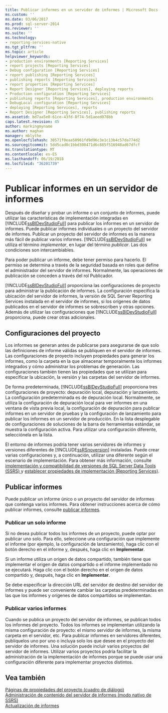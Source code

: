```yaml
---
title: Publicar informes en un servidor de informes | Microsoft Docs
ms.custom: ''
ms.date: 03/06/2017
ms.prod: sql-server-2014
ms.reviewer: ''
ms.suite: ''
ms.technology:
- reporting-services-native
ms.tgt_pltfrm: ''
ms.topic: article
helpviewer_keywords:
- production environments [Reporting Services]
- report projects [Reporting Services]
- Debug configuration [Reporting Services]
- report publishing [Reporting Services]
- publishing reports [Reporting Services]
- report properties [Reporting Services]
- Report Designer [Reporting Services], deploying reports
- Production configuration [Reporting Services]
- publishing reports [Reporting Services], production environments
- DebugLocal configuration [Reporting Services]
- deploying [Reporting Services], reports
- Report Designer [Reporting Services], publishing reports
ms.assetid: bd7aa5e0-61ce-43fd-8f74-5d1aeed078bb
caps.latest.revision: 45
author: markingmyname
ms.author: maghan
manager: mblythe
ms.openlocfilehash: 30571f0eaa50961fd9d96c3e1c13b4c57da774d2
ms.sourcegitcommit: 5dd5cad0c1bbd308471d6c885f516948ad67dfcf
ms.translationtype: MT
ms.contentlocale: es-ES
ms.lasthandoff: 06/19/2018
ms.locfileid: "36201739"
---
```

# <a name="publishing-reports-to-a-report-server"></a>Publicar informes en un servidor de informes
  Después de diseñar y probar un informe o un conjunto de informes, puede utilizar las características de implementación integradas en [!INCLUDE[ssBIDevStudioFull](../../includes/ssbidevstudiofull-md.md)] para publicar los informes en un servidor de informes. Puede publicar informes individuales o un proyecto del servidor de informes. Publicar un proyecto del servidor de informes es la manera más fácil de publicar varios informes. [!INCLUDE[ssBIDevStudioFull](../../includes/ssbidevstudiofull-md.md)] se utiliza el término *implementar*, en lugar del término *publicar*. Las dos condiciones son intercambiables.  
  
 Para poder publicar un informe, debe tener permiso para hacerlo. El permiso se determina a través de la seguridad basada en roles que define el administrador del servidor de informes. Normalmente, las operaciones de publicación se conceden a través del rol Publicador.  
  
 [!INCLUDE[ssBIDevStudioFull](../../includes/ssbidevstudiofull-md.md)] proporciona las configuraciones de proyecto para administrar la publicación de informes. La configuración especifica la ubicación del servidor de informes, la versión de SQL Server Reporting Services instalada en el servidor de informes, si los orígenes de datos publicados en el servidor de informes se sobrescriben y otras opciones. Además de utilizar las configuraciones que [!INCLUDE[ssBIDevStudioFull](../../includes/ssbidevstudiofull-md.md)] proporciona, puede crear otras adicionales.  
  
## <a name="project-configurations"></a>Configuraciones del proyecto  
 Los informes se generan antes de publicarse para asegurarse de que solo las definiciones de informe válidas se publiquen en el servidor de informes. Las configuraciones de proyecto incluyen propiedades para generar los informes, como la carpeta en la que almacenar temporalmente los informes integrados y cómo administrar los problemas de generación. Las configuraciones también tienen las propiedades que se utilizan para especificar la ubicación, la versión y las carpetas del servidor de informes.  
  
 De forma predeterminada, [!INCLUDE[ssBIDevStudioFull](../../includes/ssbidevstudiofull-md.md)] proporciona tres configuraciones de proyecto: depuración local, depuración y lanzamiento. La configuración predeterminada es de depuración local. Normalmente, se utiliza la configuración de depuración local para ver informes en una ventana de vista previa local, la configuración de depuración para publicar informes en un servidor de pruebas y la configuración de lanzamiento para publicar los informes en un servidor de producción. En la lista desplegable de configuraciones de soluciones de la barra de herramientas estándar, se muestra la configuración activa. Para utilizar una configuración diferente, selecciónela en la lista.  
  
 El entorno de informes podría tener varios servidores de informes y versiones diferentes de [!INCLUDE[ssRSnoversion](../../includes/ssrsnoversion-md.md)] instaladas. Puede crear varias configuraciones y, a continuación, utilizar una diferente según el escenario de implementación. Para obtener más información, consulte [implementación y compatibilidad de versiones de SQL Server Data Tools &#40;SSRS&#41; ](../tools/deployment-and-version-support-in-sql-server-data-tools-ssrs.md) y [establecer propiedades de implementación &#40;Reporting Services&#41;](../tools/set-deployment-properties-reporting-services.md).  
  
## <a name="publishing-reports"></a>Publicar informes  
 Puede publicar un informe único o un proyecto del servidor de informes que contenga varios informes. Para obtener instrucciones acerca de cómo publicar informes, consulte [publicar informes](../publish-reports.md).  
  
### <a name="publishing-a-single-report"></a>Publicar un solo informe  
 Si no desea publicar todos los informes de un proyecto, puede optar por publicar uno solo. Para ello, seleccione una configuración que implemente el informe (por ejemplo, la configuración de lanzamiento), haga clic con el botón derecho en el informe y, después, haga clic en **Implementar**.  
  
 Si un informe utiliza un origen de datos compartido, también tiene que implementar el origen de datos compartido o el informe implementado no se ejecutará. Haga clic con el botón derecho en el origen de datos compartido y, después, haga clic en **Implementar**.  
  
 Se debe especificar la dirección URL del servidor de destino del servidor de informes y puede ser conveniente cambiar las carpetas predeterminadas en las que los informes y orígenes de datos compartidos se implementan.  
  
### <a name="publishing-multiple-reports"></a>Publicar varios informes  
 Cuando se publica un proyecto del servidor de informes, se publican todos los informes del proyecto. Todos los informes se implementan utilizando la misma configuración de proyecto: el mismo servidor de informes, la misma carpeta en el servidor, etc. Para publicar informes en servidores diferentes, publíquelos uno por uno o incluya solo los que desee en el proyecto del servidor de informes. Una solución puede incluir varios proyectos del servidor de informes. Utilizar varios proyectos podría facilitar la administración de la implementación de informes porque se puede usar una configuración diferente para implementar proyectos distintos.  
  
## <a name="see-also"></a>Vea también  
 [Páginas de propiedades del proyecto (cuadro de diálogo)](../tools/project-property-pages-dialog-box.md)   
 [Administración de contenido del servidor de informes &#40;modo nativo de SSRS&#41;](../report-server/report-server-content-management-ssrs-native-mode.md)   
 [Actualización de informes](../install-windows/upgrade-reports.md)  
  
  